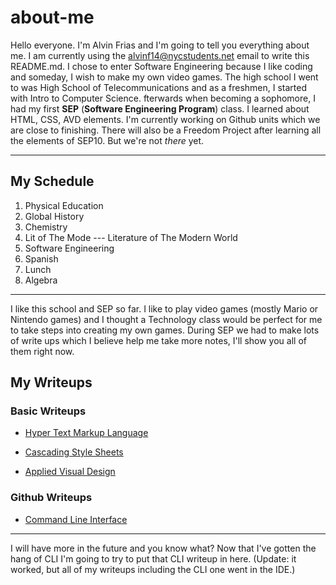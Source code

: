 # about-me

  Hello everyone. I'm Alvin Frias and I'm going to tell
  you everything about me. I am currently using the alvinf14@nycstudents.net email to write this README.md. I chose to enter Software Engineering because I like coding and someday, I wish to make my own video games. The high school I went to was High School of Telecommunications and as a freshmen, I started with Intro to Computer Science. fterwards when becoming a sophomore, I had my first **SEP**  (**Software Engineering Program**) class. I learned about HTML, CSS, AVD elements. I'm currently working on Github units which we are close to finishing. There will also be a Freedom Project after learning all the elements of SEP10. But we're not _there_ yet.

  ---

  ## My Schedule

1. Physical Education
2. Global History
3. Chemistry
4. Lit of The Mode --- Literature of The Modern World
5. Software Engineering
6. Spanish
7. Lunch
8. Algebra

---

I like this school and SEP so far. I like to play video games (mostly Mario or Nintendo games) and I thought a Technology class would be perfect for me to take steps into creating my own games. During SEP we had to make lots of write ups which I believe help me take more notes, I'll show you all of them right now.

## My Writeups

### Basic Writeups
* [Hyper Text Markup Language](https://github.com/hstatsep-students/sep10-writeups-alvinf7989/blob/main/01-basic-wd/html-writeup.md)

* [Cascading Style Sheets](https://github.com/hstatsep-students/sep10-writeups-alvinf7989/blob/main/01-basic-wd/css-writeup.md)

* [Applied Visual Design](https://github.com/hstatsep-students/sep10-writeups-alvinf7989/blob/main/01-basic-wd/avd-writeup.md)

### Github Writeups
* [Command Line Interface](https://github.com/hstatsep-students/sep10-writeups-alvinf7989/blob/main/02-github/cli-writeup.md)

---

I will have more in the future and you know what? Now that I've gotten the hang of CLI I'm going to try to put that CLI writeup in here. (Update: it worked, but all of my writeups including the CLI one went in the IDE.)
